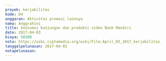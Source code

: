 ```yaml
---
proyek: kerjabilitas
kode: D4
anggaran: Aktivitas promosi lainnya
nama: Anggrahini
title: konsumsi kunjungan dan produksi video Bank Mandiri
date: 2017-04-03
biaya: 58200
nota: https://wiki.ciptamedia.org/wiki/File:April_03_2017_kerjabilitas_D4_snack_kunjungan_bankmandiri_inok.jpeg
tanggalpelunasan: 2017-04-03
notapelunasan:
---
```

